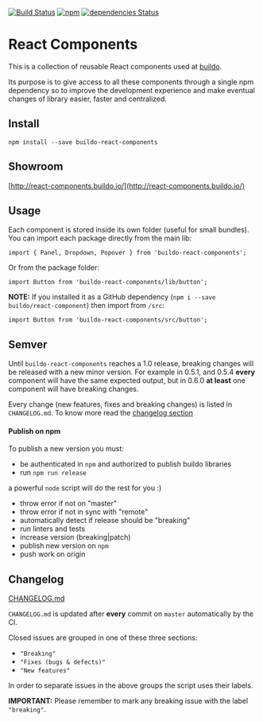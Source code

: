 [![Build Status](https://drone.our.buildo.io/api/badges/buildo/react-components/status.svg)](https://drone.our.buildo.io/buildo/react-components) [![npm](https://img.shields.io/npm/v/buildo-react-components.svg?maxAge=2592000)](https://www.npmjs.com/package/buildo-react-components) [![dependencies Status](https://david-dm.org/buildo/react-components/status.svg)](https://david-dm.org/buildo/react-components)

# React Components
This is a collection of reusable React components used at [buildo](http://buildo.io/).

Its purpose is to give access to all these components through a single npm dependency so to improve the development experience and make eventual changes of library easier, faster and centralized.

## Install
`npm install --save buildo-react-components`

## Showroom
[http://react-components.buildo.io/](http://react-components.buildo.io/)

## Usage
Each component is stored inside its own folder (useful for small bundles).
You can import each package directly from the main lib:

`import { Panel, Dropdown, Popover } from 'buildo-react-components';`

Or from the package folder:

`import Button from 'buildo-react-components/lib/button';`

**NOTE:** If you installed it as a GitHub dependency (`npm i --save buildo/react-component`) then import from `/src`:

`import Button from 'buildo-react-components/src/button';`

## Semver
Until `buildo-react-components` reaches a 1.0 release, breaking changes will be released with a new minor version. For example in 0.5.1, and 0.5.4 **every** component will have the same expected output, but in 0.6.0 **at least** one component will have breaking changes.

Every change (new features, fixes and breaking changes) is listed in `CHANGELOG.md`. To know more read the [changelog section](https://github.com/buildo/react-components#changelog)

#### Publish on npm
To publish a new version you must:
- be authenticated in `npm` and authorized to publish buildo libraries
- run `npm run release`

a powerful `node` script will do the rest for you :)
- throw error if not on "master"
- throw error if not in sync with "remote"
- automatically detect if release should be "breaking"
- run linters and tests
- increase version (breaking|patch)
- publish new version on `npm`
- push work on origin

## Changelog
[CHANGELOG.md](https://github.com/buildo/react-components/blob/master/CHANGELOG.md)

`CHANGELOG.md` is updated after **every** commit on `master` automatically by the CI.

Closed issues are grouped in one of these three sections:
- `"Breaking"`
- `"Fixes (bugs & defects)"`
- `"New features"`

In order to separate issues in the above groups the script uses their labels.

**IMPORTANT:** Please remember to mark any breaking issue with the label `"breaking"`.
